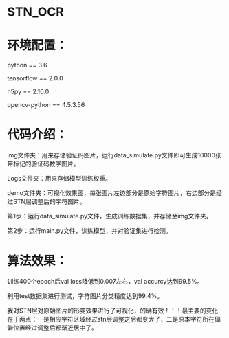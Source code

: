 # STN_OCR

# 环境配置：

python == 3.6

tensorflow == 2.0.0

h5py == 2.10.0

opencv-python == 4.5.3.56


# 代码介绍：

img文件夹：用来存储验证码图片，运行data_simulate.py文件即可生成10000张带标记的验证码数字图片。

Logs文件夹：用来存储模型训练权重。

demo文件夹：可视化效果图，每张图片左边部分是原始字符图片，右边部分是经过STN层调整后的字符图片。

第1步：运行data_simulate.py文件，生成训练数据集，并存储至img文件夹。

第2步：运行main.py文件，训练模型，并对验证集进行检测。
    

# 算法效果：

训练400个epoch后val loss降低到0.007左右，val accurcy达到99.5%。

利用test数据集进行测试，字符图片分类精度达到99.4%。

我对STN层对原始图片的形变效果进行了可视化，的确有效！！！最主要的变化在于两点：一是相应字符区域经过stn层调整之后都变大了，二是原本字符所在偏僻位置经过调整后都渐近居中了。
